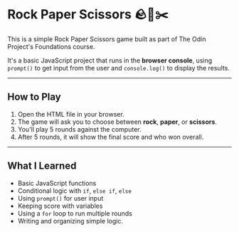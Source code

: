 # Rock Paper Scissors 🪨📄✂️

This is a simple Rock Paper Scissors game built as part of The Odin Project's Foundations course.

It's a basic JavaScript project that runs in the **browser console**, using `prompt()` to get input from the user and `console.log()` to display the results.

---

## How to Play

1. Open the HTML file in your browser.
2. The game will ask you to choose between **rock**, **paper**, or **scissors**.
3. You'll play 5 rounds against the computer.
4. After 5 rounds, it will show the final score and who won overall.

---

## What I Learned

- Basic JavaScript functions
- Conditional logic with `if`, `else if`, `else`
- Using `prompt()` for user input
- Keeping score with variables
- Using a `for` loop to run multiple rounds
- Writing and organizing simple logic.
